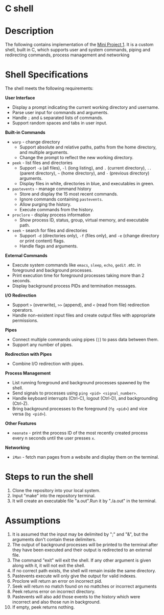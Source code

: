 # C shell


# Description
The following contains implementation of the [Mini Project 1](https://karthikv1392.github.io/cs3301_osn/mini-projects/mp1). It is a custom shell, built in C, which supports user and system commands, piping and redirecting commands, process management and networking

# Shell  Specifications

The shell meets the following requirements:

**User Interface**

* Display a prompt indicating the current working directory and username.
* Parse user input for commands and arguments.
* Handle `;` and `&` separated lists of commands.
* Support random spaces and tabs in user input.

**Built-in Commands**

* `warp` - change directory
    * Support absolute and relative paths, paths from the home directory, and multiple arguments.
    * Change the prompt to reflect the new working directory.
* `peek` - list files and directories
    * Support `-a` (all files), `-l` (long listing), and `.` (current directory), `..` (parent directory), `~` (home directory), and `-` (previous directory) arguments.
    * Display files in white, directories in blue, and executables in green.
* `pastevents` - manage command history
    * Store and display the 15 most recent commands.
    * Ignore commands containing `pastevents`.
    * Allow purging the history.
    * Execute commands from the history.
* `proclore` - display process information
    * Show process ID, status, group, virtual memory, and executable path.
* `seek` - search for files and directories
    * Support `-d` (directories only), `-f` (files only), and `-e` (change directory or print content) flags.
    * Handle flags and arguments.

**External Commands**

* Execute system commands like `emacs`, `sleep`, `echo`, `gedit` .etc. in foreground and background processes.
* Print execution time for foreground processes taking more than 2 seconds.
* Display background process PIDs and termination messages.

**I/O Redirection**

* Support `>` (overwrite), `>>` (append), and `<` (read from file) redirection operators.
* Handle non-existent input files and create output files with appropriate permissions.

**Pipes**

* Connect multiple commands using pipes (`|`) to pass data between them.
* Support any number of pipes.

**Redirection with Pipes**

* Combine I/O redirection with pipes.

**Process Management**

* List running foreground and background processes spawned by the shell.
* Send signals to processes using `ping <pid> <signal_number>`.
* Handle keyboard interrupts (Ctrl-C), logout (Ctrl-D), and backgrounding (Ctrl-Z).
* Bring background processes to the foreground (`fg <pid>`) and vice versa (`bg <pid>`).

**Other Features**

* `neonate` - print the process ID of the most recently created process every n seconds until the user presses `x`.

**Networking**

* `iMan` - fetch man pages from a website and display them on the terminal.

# Steps to run the shell
1. Clone the repository into your local system.
2. Input "make" into the repository terminal.
3. It will create an executable file "a.out".Run it by "./a.out" in the terminal.

# Assumptions
1. It is assumed that the input may be delimited by ";" and "&", but the arguments don't contain these delimiters.
2. The output of background processes will be printed to the terminal after they have been executed and their output is redirected to an external file.
3. The command "exit" will exit the shell. If any other argument is given along with it, it will not exit the shell.
4. If no correct path exists, the shell will remain inside the same directory.
5. Pastevents execute will only give the output for valid indexes.
6. Proclore will return an error on incorrect pid.
7. Seek will return no match found on no mattches or incorrect arguments
8. Peek returns error on incorrect directory.
9. Pastevents will also add those events to the history which were incorrect and also those run in background.
10. If empty, peek returns nothing.
